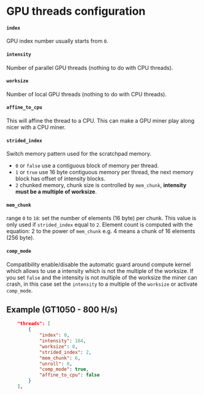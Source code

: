 # GPU threads configuration

#### `index`
GPU index number usually starts from `0`.

#### `intensity`
Number of parallel GPU threads (nothing to do with CPU threads).

#### `worksize`
Number of local GPU threads (nothing to do with CPU threads).

#### `affine_to_cpu`
This will affine the thread to a CPU. This can make a GPU miner play along nicer with a CPU miner.

#### `strided_index`
Switch memory pattern used for the scratchpad memory.

* `0` or `false` use a contiguous block of memory per thread.
* `1` or `true` use 16 byte contiguous memory per thread, the next memory block has offset of intensity blocks.
* `2` chunked memory, chunk size is controlled by `mem_chunk`, **intensity must be a multiple of worksize**.

#### `mem_chunk`
range `0` to `18`: set the number of elements (16 byte) per chunk. This value is only used if `strided_index` equal to `2`. Element count is computed with the equation: 2 to the power of `mem_chunk` e.g. 4 means a chunk of 16 elements (256 byte).

#### `comp_mode`
Compatibility enable/disable the automatic guard around compute kernel which allows to use a intensity which is not the multiple of the worksize. If you set `false` and the intensity is not multiple of the worksize the miner can crash, in this case set the `intensity` to a multiple of the `worksize` or activate `comp_mode`.

## Example (GT1050 - 800 H/s)

```json
    "threads": [
        {
            "index": 0,
            "intensity": 184,
            "worksize": 8,
            "strided_index": 2,
            "mem_chunk": 6,
            "unroll": 8,
            "comp_mode": true,
            "affine_to_cpu": false
        }
    ],
```
